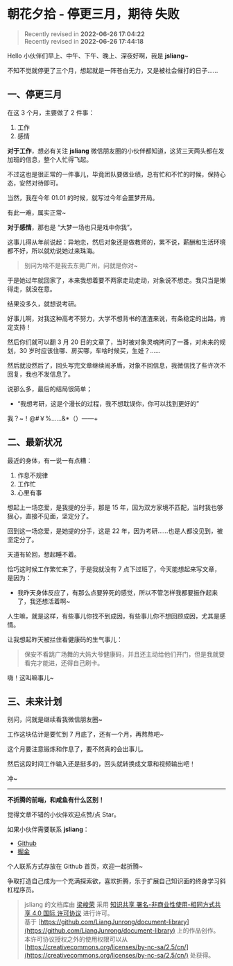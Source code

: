 朝花夕拾 - 停更三月，期待 失败
===

> Recently revised in **2022-06-26 17:04:22**  
> Recently revised in **2022-06-26 17:44:18**

Hello 小伙伴们早上、中午、下午、晚上、深夜好啊，我是 **jsliang**~

不知不觉就停更了三个月，想起就是一阵苍白无力，又是被社会催打的日子……

## 一、停更三月

在这 3 个月，主要做了 2 件事：

1. 工作
2. 感情

**对于工作**，想必有关注 **jsliang** 微信朋友圈的小伙伴都知道，这货三天两头都在发加班的信息，整个人忙得飞起。

不过这也是很正常的一件事儿，毕竟团队要做业绩，总有忙和不忙的时候，保持心态，安然对待即可。

当然，我在今年 01.01 的时候，就写过今年会噩梦开局。

有此一难，属实正常~

**对于感情**，那也是 “大梦一场也只是戏中你我”。

这事儿得从年前说起：异地恋，然后对象还是做教师的，累不说，薪酬和生活环境都不好，所以就劝说她过来珠海。

> 别问为啥不是我去东莞广州，问就是你对~

于是她过年就回家了，本来我想着要不两家走动走动，对象说不想走。我只当是懒得走，就没在意。

结果没多久，就想说考研。

好事儿啊，对我这种高考不努力，大学不想背书的渣渣来说，有条稳定的出路，肯定支持！

然后你们就可以翻 3 月 20 日的文章了，当时被对象灵魂拷问了一番，对未来的规划，30 岁时应该住哪、房买哪，车啥时候买，生娃？……

然后就没然后了，回头写完文章继续闹矛盾，对象不回信息，我微信找了些许次不回复，我也不发信息了。

说那么多，最后的结局很简单；

* “我想考研，这是个漫长的过程，我不想耽误你，你可以找到更好的”

我？~！@#￥%……&*（）——+

## 二、最新状况

最近的身体，有一说一有点糟：

1. 作息不规律
2. 工作忙
3. 心里有事

想起上一场恋爱，是我提的分手，那是 15 年，因为双方家境不匹配，当时我也够狠心，直接不见面，坚定分了。

回到这一场恋爱，是她提的分手，这是 22 年，因为考研……也是人都没见到，被坚定分了。

天道有轮回，想起睡不着。

恰巧这时候工作繁忙来了，于是我就没有 7 点下过班了，今天能想起来写文章，是因为：

* 我昨天身体反应了，有那么点要猝死的感觉，所以不管怎样我都要振作起来了，我还想活着啊~

人生嘛，就是这样，有些事儿你找不到成因，有些事儿你不想回顾成因，尤其是感情。

让我想起昨天被拦住看健康码的生气事儿：

> 保安不看跳广场舞的大妈大爷健康码，并且还主动给他们开门，但是我就要看完才能进，还得自己刷卡。

嗨！这叫嘛事儿~

## 三、未来计划

别问，问就是继续看我微信朋友圈~

工作这块估计是要忙到 7 月底了，还有一个月，再熬熬吧~

这个月要注意锻炼和作息了，要不然真的会出事儿。

然后这段时间工作输入还是挺多的，回头就转换成文章和视频输出吧！

冲~

---

**不折腾的前端，和咸鱼有什么区别！**

觉得文章不错的小伙伴欢迎点赞/点 Star。

如果小伙伴需要联系 **jsliang**：

* [Github](https://github.com/LiangJunrong/document-library)
* [掘金](https://juejin.im/user/3403743728515246)

个人联系方式存放在 Github 首页，欢迎一起折腾~

争取打造自己成为一个充满探索欲，喜欢折腾，乐于扩展自己知识面的终身学习斜杠程序员。

> jsliang 的文档库由 [梁峻荣](https://github.com/LiangJunrong) 采用 [知识共享 署名-非商业性使用-相同方式共享 4.0 国际 许可协议](http://creativecommons.org/licenses/by-nc-sa/4.0/) 进行许可。<br/>基于 [https://github.com/LiangJunrong/document-library](https://github.com/LiangJunrong/document-library) 上的作品创作。<br/>本许可协议授权之外的使用权限可以从 [https://creativecommons.org/licenses/by-nc-sa/2.5/cn/](https://creativecommons.org/licenses/by-nc-sa/2.5/cn/) 处获得。
